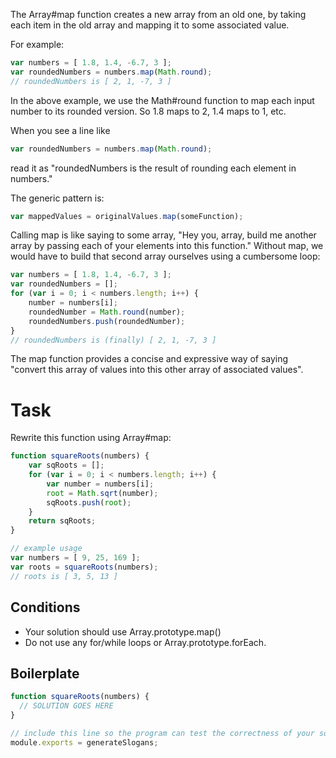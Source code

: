 The Array#map function creates a new array from an old one, by taking each item in the old array and mapping it to some associated value.

For example:
```js
var numbers = [ 1.8, 1.4, -6.7, 3 ];
var roundedNumbers = numbers.map(Math.round); 
// roundedNumbers is [ 2, 1, -7, 3 ]
```

In the above example, we use the Math#round function to map each input number to its rounded version. So 1.8 maps to 2, 1.4 maps to 1, etc.

When you see a line like
```js
var roundedNumbers = numbers.map(Math.round); 
```
read it as "roundedNumbers is the result of rounding each element in numbers."

The generic pattern is:
```js
var mappedValues = originalValues.map(someFunction);
```

Calling map is like saying to some array, "Hey you, array, build me another array by passing each of your elements into this function." Without map, we would have to build that second array ourselves using a cumbersome loop:
```js
var numbers = [ 1.8, 1.4, -6.7, 3 ];
var roundedNumbers = [];
for (var i = 0; i < numbers.length; i++) {
	number = numbers[i];
	roundedNumber = Math.round(number);
	roundedNumbers.push(roundedNumber);
}
// roundedNumbers is (finally) [ 2, 1, -7, 3 ]
```

The map function provides a concise and expressive way of saying "convert this array of values into this other array of associated values". 

# Task
Rewrite this function using Array#map:
```js
function squareRoots(numbers) {
	var sqRoots = [];
  	for (var i = 0; i < numbers.length; i++) {
		var number = numbers[i];
		root = Math.sqrt(number);
		sqRoots.push(root);
  	}
	return sqRoots;
}

// example usage
var numbers = [ 9, 25, 169 ];
var roots = squareRoots(numbers);
// roots is [ 3, 5, 13 ]
```

## Conditions

  * Your solution should use Array.prototype.map()
  * Do not use any for/while loops or Array.prototype.forEach.


## Boilerplate

```js
function squareRoots(numbers) {
  // SOLUTION GOES HERE
}

// include this line so the program can test the correctness of your solution
module.exports = generateSlogans;
```